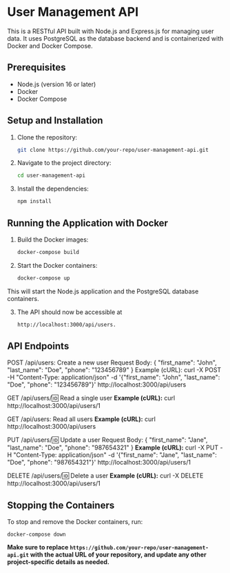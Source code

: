 # User Management API

This is a RESTful API built with Node.js and Express.js for managing user data. It uses PostgreSQL as the database backend and is containerized with Docker and Docker Compose.

## Prerequisites

- Node.js (version 16 or later)
- Docker
- Docker Compose

## Setup and Installation

1. Clone the repository:
   ```bash
   git clone https://github.com/your-repo/user-management-api.git
   
2. Navigate to the project directory:
    ```bash
	cd user-management-api
	
3. Install the dependencies:
    ```bash
	npm install
	
## Running the Application with Docker

1. Build the Docker images:
    ```bash
	docker-compose build
	
2. Start the Docker containers:
    ```bash
	docker-compose up
This will start the Node.js application and the PostgreSQL database containers.

3. The API should now be accessible at 
    ```bash
    http://localhost:3000/api/users.

## API Endpoints

POST /api/users: Create a new user
Request Body: { "first_name": "John", "last_name": "Doe", "phone": "123456789" }
Example (cURL):
    curl -X POST -H "Content-Type: application/json" -d '{"first_name": "John", "last_name": "Doe", "phone": "123456789"}' http://localhost:3000/api/users

GET /api/users/:id: Read a single user
**Example (cURL):**
    curl http://localhost:3000/api/users/1

GET /api/users: Read all users
**Example (cURL):**
    curl http://localhost:3000/api/users

PUT /api/users/:id: Update a user
Request Body: { "first_name": "Jane", "last_name": "Doe", "phone": "987654321" }
**Example (cURL):** 
    curl -X PUT -H "Content-Type: application/json" -d '{"first_name": "Jane", "last_name": "Doe", "phone": "987654321"}' http://localhost:3000/api/users/1

DELETE /api/users/:id: Delete a user
**Example (cURL):** 
    curl -X DELETE http://localhost:3000/api/users/1

## Stopping the Containers
To stop and remove the Docker containers, run:

    docker-compose down
	
	
**Make sure to replace `https://github.com/your-repo/user-management-api.git` with the actual URL of your repository, and update any other project-specific details as needed.**
